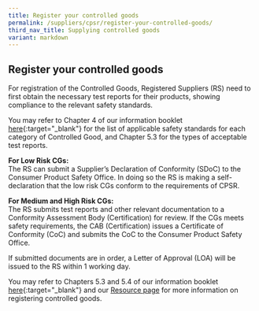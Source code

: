 ```yaml
---
title: Register your controlled goods
permalink: /suppliers/cpsr/register-your-controlled-goods/
third_nav_title: Supplying controlled goods
variant: markdown
---
```

## Register your controlled goods
For registration of the Controlled Goods, Registered Suppliers (RS) need to first obtain the necessary test reports for their products, showing compliance to the relevant safety standards.

You may refer to Chapter 4 of our information booklet <a href="/files/cps-info-booklet.pdf">here</a>{:target="_blank"} for the list of applicable safety standards for each category of Controlled Good, and Chapter 5.3 for the types of acceptable test reports. 

**For Low Risk CGs:**<br>
The RS can submit a Supplier’s Declaration of Conformity (SDoC) to the Consumer Product Safety Office. In doing so the RS is making a self-declaration that the low risk CGs conform to the requirements of CPSR. 

**For Medium and High Risk CGs:**<br>
The RS submits test reports and other relevant documentation to a Conformity Assessment Body (Certification) for review. If the CGs meets safety requirements, the CAB (Certification) issues a Certificate of Conformity (CoC) and submits the CoC to the Consumer Product Safety Office. 

If submitted documents are in order, a Letter of Approval (LOA) will be issued to the RS within 1 working day.

You may refer to Chapters 5.3 and 5.4 of our information booklet <a href="/files/cps-info-booklet.pdf">here</a>{:target="_blank"} and our [Resource page](/suppliers/cpsr/resources) for more information on registering controlled goods.